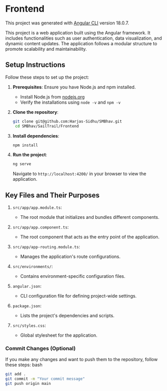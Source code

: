 
# Frontend

This project was generated with [Angular CLI](https://github.com/angular/angular-cli) version 18.0.7.

This project is a web application built using the Angular framework. It includes functionalities such as user authentication, data visualization, and dynamic content updates. The application follows a modular structure to promote scalability and maintainability.

## Setup Instructions

Follow these steps to set up the project:

1. **Prerequisites**: Ensure you have Node.js and npm installed. 
   - Install Node.js from [nodejs.org](https://nodejs.org/)
   - Verify the installations using `node -v` and `npm -v`

2. **Clone the repository**:
   ```bash
   git clone git@github.com:Harjas-Sidhu/SMBhav.git
    cd SMBhav/SailTrail/Frontend
   ```

3. **Install dependencies**:
   ```bash
   npm install
   ```

4. **Run the project**:
   ```bash
   ng serve
   ```
   Navigate to `http://localhost:4200/` in your browser to view the application.

## Key Files and Their Purposes

1. `src/app/app.module.ts`:
   - The root module that initializes and bundles different components.

2. `src/app/app.component.ts`:
   - The root component that acts as the entry point of the application.

3. `src/app/app-routing.module.ts`:
   - Manages the application's route configurations.

4. `src/environments/`:
   - Contains environment-specific configuration files.

5. `angular.json`:
   - CLI configuration file for defining project-wide settings.

6. `package.json`:
   - Lists the project's dependencies and scripts.

7. `src/styles.css`:
   - Global stylesheet for the application.

### Commit Changes (Optional)
If you make any changes and want to push them to the repository, follow these steps:
bash
```bash 
git add .
git commit -m "Your commit message"
git push origin main
```